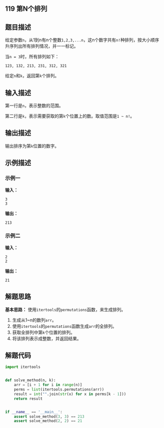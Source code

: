 ## 119 第N个排列

## 题目描述

给定参数`n`，从1到n有n个整数`1,2,3,...n`，这n个数字共有`n!`种排列，按大小顺序升序列出所有排列情况，并一一标记。

当`n = 3`时，所有排列如下：

`123, 132, 213, 231, 312, 321`

给定`n`和`k`，返回第`k`个排列。

## 输入描述

第一行是`n`，表示整数的范围。

第二行是`k`，表示需要获取的第`k`个位置上的数。取值范围是`1 ~ n!`。

## 输出描述

输出排序为第`k`位置的数字。

## 示例描述

### 示例一

**输入：**

```text
3
3
```

**输出：**

```text
213
```

### 示例二

**输入：**

```text
2
2
```

**输出：**

```text
21
```

## 解题思路

**基本思路：** 使用`itertools`的`permutations`函数，来生成排列。

1. 生成从1~n的数列`arr`。
2. 使用`itertools`的`permutations`函数生成`arr`的全排列。
3. 获取全排列中第`k`个位置的排列。
4. 将该排列表示成整数，并返回结果。

## 解题代码

```python
import itertools


def solve_method(n, k):
    arr = [i + 1 for i in range(n)]
    perms = list(itertools.permutations(arr))
    result = int("".join(str(x) for x in perms[k - 1]))
    return result


if __name__ == '__main__':
    assert solve_method(3, 3) == 213
    assert solve_method(2, 2) == 21
```

